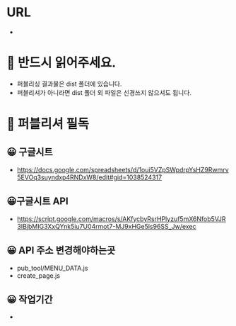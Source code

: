 # URL
- 

# 🚨 반드시 읽어주세요.
- 퍼블리싱 결과물은 dist 폴더에 있습니다.
- 퍼블리셔가 아니라면 dist 폴더 외 파일은 신경쓰지 않으셔도 됩니다.


# 🌈 퍼블리셔 필독

## 😀 구글시트
- https://docs.google.com/spreadsheets/d/1oui5VZpSWpdrpYsHZ9Rwmrv5EVOq3suyndxp4RNDxW8/edit#gid=1038524317


## 😀구글시트 API
- https://script.google.com/macros/s/AKfycbyRsrHPlyzuf5mX6Nfob5VJR3IBjbMIG3XxQYnk5iu7U04rmot7-MJ9xHGe5ls96SS_Jw/exec


## 😀 API 주소 변경해야하는곳
- pub_tool/MENU_DATA.js
- create_page.js

## 😀 작업기간
- 

